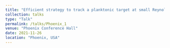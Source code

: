 ```yaml
---
title: "Efficient strategy to track a planktonic target at small Reynolds number."
collection: talks
type: "Talk"
permalink: /talks/Phoenix_1
venue: "Phoenix Conference Hall"
date: 2021-11-26
location: "Phoenix, USA"
---
```



